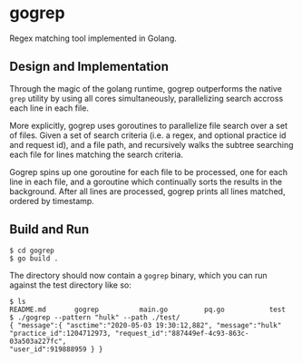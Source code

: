 # gogrep
Regex matching tool implemented in Golang.

## Design and Implementation
Through the magic of the golang runtime, gogrep outperforms the native `grep` utility by using all cores simultaneously, parallelizing search accross each line in each file.

More explicitly, gogrep uses goroutines to parallelize file search over a set of files. Given a set of search criteria (i.e. a regex, and optional practice id and request id), and a file path, and recursively walks the subtree searching each file for lines matching the search criteria. 

Gogrep spins up one goroutine for each file to be processed, one for each line in each file, and a goroutine which continually sorts the results in the background. After all lines are processed, gogrep prints all lines matched, ordered by timestamp.

## Build and Run
```
$ cd gogrep
$ go build .
```
The directory should now contain a `gogrep` binary, which you can run against the test directory like so:
```
$ ls 
README.md       gogrep          main.go         pq.go           test
$ ./gogrep --pattern "hulk" --path ./test/
{ "message":{ "asctime":"2020-05-03 19:30:12,882", "message":"hulk" "practice_id":1204712973, "request_id":"887449ef-4c93-863c-03a503a227fc",
"user_id":919888959 } }
```
